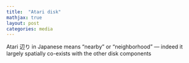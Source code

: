 ```yaml
---
title:  "Atari disk"
mathjax: true
layout: post
categories: media
---
```



Atari 辺り in Japanese means “nearby” or “neighborhood” — indeed it largely spatially co-exists with the other disk components
